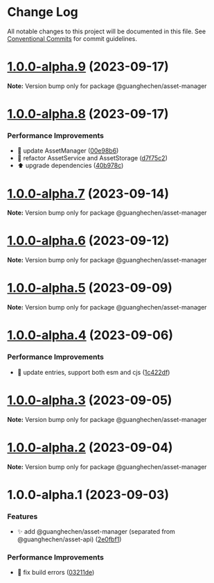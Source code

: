 # Change Log

All notable changes to this project will be documented in this file.
See [Conventional Commits](https://conventionalcommits.org) for commit guidelines.

# [1.0.0-alpha.9](https://github.com/guanghechen/asset/compare/@guanghechen/asset-manager@1.0.0-alpha.8...@guanghechen/asset-manager@1.0.0-alpha.9) (2023-09-17)

**Note:** Version bump only for package @guanghechen/asset-manager





# [1.0.0-alpha.8](https://github.com/guanghechen/asset/compare/@guanghechen/asset-manager@1.0.0-alpha.7...@guanghechen/asset-manager@1.0.0-alpha.8) (2023-09-17)


### Performance Improvements

* :art:  update AssetManager ([00e98b6](https://github.com/guanghechen/asset/commit/00e98b63d3e32869606c58d0c89140f0eabe6ec9))
* :art: refactor AssetService and AssetStorage ([d7f75c2](https://github.com/guanghechen/asset/commit/d7f75c21411a3b61cfd0ee008b01876292ec591d))
* ⬆️ upgrade dependencies ([40b978c](https://github.com/guanghechen/asset/commit/40b978c33285507b66b39be29924868b9bbf11b7))





# [1.0.0-alpha.7](https://github.com/guanghechen/asset/compare/@guanghechen/asset-manager@1.0.0-alpha.6...@guanghechen/asset-manager@1.0.0-alpha.7) (2023-09-14)

**Note:** Version bump only for package @guanghechen/asset-manager





# [1.0.0-alpha.6](https://github.com/guanghechen/asset/compare/@guanghechen/asset-manager@1.0.0-alpha.5...@guanghechen/asset-manager@1.0.0-alpha.6) (2023-09-12)

**Note:** Version bump only for package @guanghechen/asset-manager





# [1.0.0-alpha.5](https://github.com/guanghechen/asset/compare/@guanghechen/asset-manager@1.0.0-alpha.4...@guanghechen/asset-manager@1.0.0-alpha.5) (2023-09-09)

**Note:** Version bump only for package @guanghechen/asset-manager





# [1.0.0-alpha.4](https://github.com/guanghechen/asset/compare/@guanghechen/asset-manager@1.0.0-alpha.3...@guanghechen/asset-manager@1.0.0-alpha.4) (2023-09-06)


### Performance Improvements

* 🔧 update entries, support both esm and cjs ([1c422df](https://github.com/guanghechen/asset/commit/1c422df615d11c2f0a3adbba913b2652c802dd2f))





# [1.0.0-alpha.3](https://github.com/guanghechen/asset/compare/@guanghechen/asset-manager@1.0.0-alpha.2...@guanghechen/asset-manager@1.0.0-alpha.3) (2023-09-05)

**Note:** Version bump only for package @guanghechen/asset-manager





# [1.0.0-alpha.2](https://github.com/guanghechen/asset/compare/@guanghechen/asset-manager@1.0.0-alpha.1...@guanghechen/asset-manager@1.0.0-alpha.2) (2023-09-04)

**Note:** Version bump only for package @guanghechen/asset-manager





# 1.0.0-alpha.1 (2023-09-03)


### Features

* ✨ add @guanghechen/asset-manager (separated from @guanghechen/asset-api) ([2e0fbf1](https://github.com/guanghechen/asset/commit/2e0fbf1788c838979590ca2ca7409a467763fc9d))


### Performance Improvements

* 🔧 fix build errors ([03211de](https://github.com/guanghechen/asset/commit/03211deb4046e082943706283588dc821253e875))
